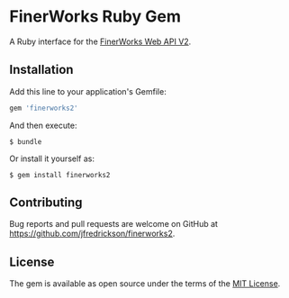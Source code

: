 # FinerWorks Ruby Gem

A Ruby interface for the [FinerWorks Web API V2](http://api.finerworks.com/).


## Installation

Add this line to your application's Gemfile:

```ruby
gem 'finerworks2'
```

And then execute:

    $ bundle

Or install it yourself as:

    $ gem install finerworks2


## Contributing

Bug reports and pull requests are welcome on GitHub at https://github.com/jfredrickson/finerworks2.


## License

The gem is available as open source under the terms of the [MIT License](http://opensource.org/licenses/MIT).
